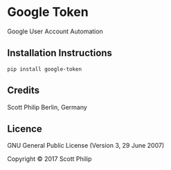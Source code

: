 Google Token
============
Google User Account Automation

Installation Instructions
-------------------------

    pip install google-token 

Credits
-------
Scott Philip 
Berlin, Germany


Licence
-------
GNU General Public License (Version 3, 29 June 2007)

Copyright &copy; 2017 Scott Philip
